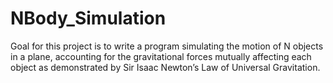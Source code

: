 # NBody_Simulation


Goal for this project is to write a program simulating the motion of N objects in a plane, accounting for the gravitational forces mutually affecting each object as demonstrated by Sir Isaac Newton’s Law of Universal Gravitation.
